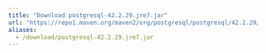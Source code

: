 ```yaml
---
title: "Download postgresql-42.2.29.jre7.jar"
url: "https://repo1.maven.org/maven2/org/postgresql/postgresql/42.2.29/postgresql-42.2.29.jre7.jar"
aliases:
  - /download/postgresql-42.2.29.jre7.jar
---
```


